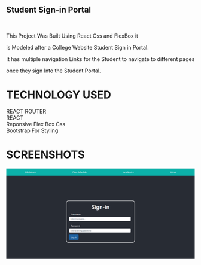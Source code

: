  <h2>Student Sign-in Portal  </h2>

<br>

 <p>This Project Was Built Using React Css and FlexBox it  
 
is Modeled after a College Website Student Sign in Portal. <br>

It has multiple navigation Links for the Student to navigate to different pages 

once they sign Into the Student Portal.</p>
 
 #  TECHNOLOGY USED
REACT ROUTER<br>
REACT <br>
Reponsive Flex Box Css<br>
Bootstrap For Styling

 #  SCREENSHOTS
 
 
 
 <img src = "user form.png">
